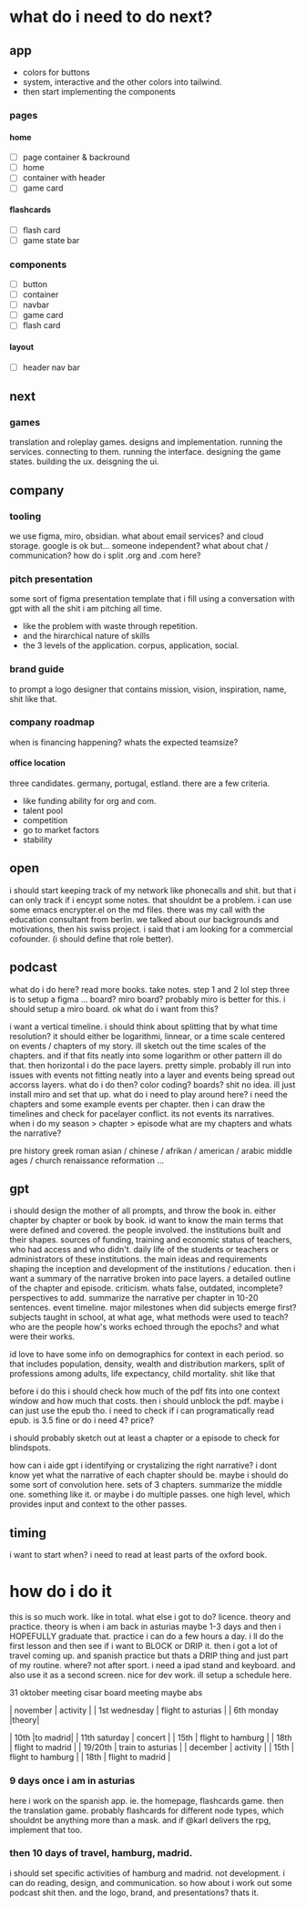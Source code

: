 # what do i need to do next?
## app
- colors for buttons
- system, interactive and the other colors into tailwind.
- then start implementing the components

### pages
#### home
- [ ] page container & backround
- [ ] home
- [ ] container with header
- [ ] game card
#### flashcards
- [ ] flash card
- [ ] game state bar

### components
- [ ] button
- [ ] container
- [ ] navbar
- [ ] game card
- [ ] flash card

#### layout
- [ ] header nav bar

## next
### games
translation and roleplay games.
designs and implementation. running the services. connecting to them. running the interface. designing the game states. building the ux. deisgning the ui.

## company
### tooling
we use figma, miro, obsidian.
what about email services?
and cloud storage. google is ok but... 
someone independent?
what about chat / communication?
how do i split .org and .com here?

### pitch presentation
some sort of figma presentation template
that i fill using a conversation with gpt
with all the shit i am pitching all time.
- like the problem with waste through repetition.
- and the hirarchical nature of skills
- the 3 levels of the application. corpus, application, social.

### brand guide 
to prompt a logo designer that contains mission, vision, inspiration, name, shit like that.

### company roadmap
when is financing happening? 
whats the expected teamsize?
#### office location
three candidates. germany, portugal, estland. 
there are a few criteria. 
- like funding ability for org and com. 
- talent pool
- competition 
- go to market factors
- stability



## open
i should start keeping track of my network
like phonecalls and shit.
but that i can only track if i encypt some notes.
that shouldnt be a problem.
i can use some emacs encrypter.el on the md files.
there was my call with the education consultant from berlin.
we talked about our backgrounds and motivations, then his swiss project. i said that i am looking for a commercial cofounder. (i should define that role better). 

## podcast
what do i do here?
read more books.
take notes.
step 1 and 2 lol
step three is to setup a figma ... board?
miro board?
probably miro is better for this. 
i should setup a miro board. ok what do i want from this?

i want a vertical timeline. i should think about splitting that by what time resolution? it should either be logarithmi, linnear, or a time scale centered on events / chapters of my story.
ill sketch out the time scales of the chapters. and if that fits neatly into some logarithm or other pattern ill do that.
then horizontal i do the pace layers. pretty simple. probably ill run into issues with events not fitting neatly into a layer and events being spread out accorss layers. what do i do then? color coding? boards? shit no idea. ill just install miro and set that up.
what do i need to play around here?
i need the chapters and some example events per chapter. then i can draw the timelines and check for pacelayer conflict.
its not events its narratives. when i do my 
season > chapter > episode
what are my chapters and whats the narrative?

pre history
greek
roman
asian / chinese / afrikan / american / arabic
middle ages / church
renaissance
reformation
...

## gpt
i should design the mother of all prompts, and throw the book in. either chapter by chapter or book by book.
id want to know the main terms that were defined and covered. the people involved.
the institutions built and their shapes.
sources of funding, training and economic status of teachers, 
who had access and who didn't.
daily life of the students or teachers or administrators of these institutions.
the main ideas and requirements shaping the inception and development of the institutions / education.
then i want a summary of the narrative broken into pace layers.
a detailed outline of the chapter and episode.
criticism. whats false, outdated, incomplete? perspectives to add.
summarize the narrative per chapter in 10-20 sentences. 
event timeline. major milestones
when did subjects emerge first?
subjects taught in school, at what age, 
what methods were used to teach?
who are the people how's works echoed through the epochs? and what were their works. 

id love to have some info on demographics for context in each period. so that includes population, density, wealth and distribution markers, split of professions among adults, life expectancy, child mortality. shit like that


before i do this i should check how much of the pdf fits into one context window and how much that costs.
then i should unblock the pdf. maybe i can just use the epub tho. i need to check if i can programatically read epub.
is 3.5 fine or do i need 4?
price? 

i should probably sketch out at least a chapter or a episode to check for blindspots.

how can i aide gpt i identifying or crystalizing the right narrative?
i dont know yet what the narrative of each chapter should be.
maybe i should do some sort of convolution here. sets of 3 chapters. summarize the middle one. something like it. 
or maybe i do multiple passes. one high level, which provides input and context to the other passes.




## timing
i want to start when?
i need to read at least parts of the oxford book.


# how do i do it
this is so much work. 
like in total.
what else i got to do? licence. 
theory and practice.
theory is when i am back in asturias maybe 1-3 days and then i HOPEFULLY graduate that.
practice i can do a few hours a day. i ll do the first lesson and then see if i want to BLOCK or DRIP it.
then i got a lot of travel coming up.
and spanish practice but thats a DRIP thing and just part of my routine. where? not after sport. 
i need a ipad stand and keyboard. and also use it as a second screen. nice for dev work.
ill setup a schedule here.


31 oktober
meeting cisar
board meeting
maybe abs

| november | activity | 
| 1st wednesday | flight to asturias | 
| 6th monday   |theory|

| 10th  |to madrid|
| 11th saturday | concert |
| 15th | flight to hamburg |
| 18th | flight to madrid |
| 19/20th | train to asturias |
| december | activity | 
| 15th | flight to hamburg |
| 18th | flight to madrid |


### 9 days once i am in asturias
here i work on the spanish app. ie. the homepage, flashcards game.
then the translation game.
probably flashcards for different node types, which shouldnt be anything more than a mask.
and if @karl delivers the rpg, implement that too.

### then 10 days of travel, hamburg, madrid.
i should set specific activities of hamburg and madrid. 
not development. i can do reading, design, and communication.
so how about i work out some podcast shit then. 
and the logo, brand, and presentations? 
thats it. 

